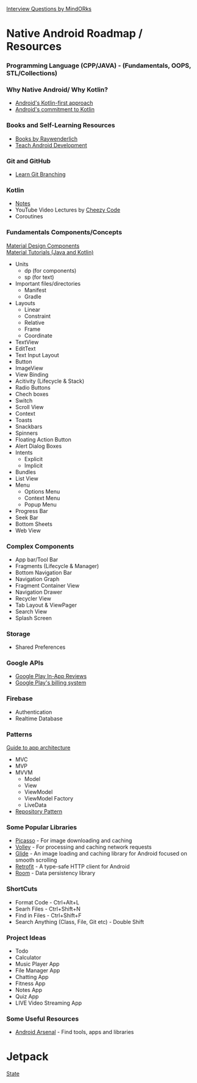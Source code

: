[Interview Questions by MindORks](https://github.com/MindorksOpenSource/android-interview-questions)

# Native Android Roadmap / Resources
### Programming Language (CPP/JAVA) - (Fundamentals, OOPS, STL/Collections)
### Why Native Android/ Why Kotlin?

- [Android's Kotlin-first approach](https://developer.android.com/kotlin/first)
- [Android's commitment to Kotlin](https://android-developers.googleblog.com/2019/12/androids-commitment-to-kotlin.html)
### Books and Self-Learning Resources
- [Books by Raywenderlich](https://www.raywenderlich.com/android/books)
- [Teach Android Development](https://developer.android.com/teach)
### Git and GitHub
- [Learn Git Branching](https://learngitbranching.js.org/)
### Kotlin
- [Notes](https://github.com/xpandeyed/KotlinNotes)
- YouTube Video Lectures by [Cheezy Code](https://www.youtube.com/playlist?list=PLRKyZvuMYSIMW3-rSOGCkPlO1z_IYJy3G)
- Coroutines
### Fundamentals Components/Concepts
[Material Design Components](https://material.io/components?platform=android)  
[Material Tutorials (Java and Kotlin)](https://material.io/develop/android)
- Units
  * dp (for components)
  * sp (for text)
- Important files/directories
  * Manifest
  * Gradle
- Layouts
  * Linear
  * Constraint
  * Relative
  * Frame
  * Coordinate
- TextView
- EditText
- Text Input Layout
- Button
- ImageView
- View Binding
- Acitivity (Lifecycle & Stack)
- Radio Buttons
- Chech boxes
- Switch
- Scroll View
- Context
- Toasts
- Snackbars
- Spinners
- Floating Action Button
- Alert Dialog Boxes
- Intents
  * Explicit
  * Implicit
- Bundles
- List View
- Menu
  * Options Menu
  * Context Menu
  * Popup Menu
- Progress Bar
- Seek Bar
- Bottom Sheets
- Web View
### Complex Components
- App bar/Tool Bar
- Fragments (Lifecycle & Manager)
- Bottom Navigation Bar
- Navigation Graph
- Fragment Container View
- Navigation Drawer
- Recycler View
- Tab Layout & ViewPager
- Search View
- Splash Screen
### Storage
- Shared Preferences
### Google APIs
- [Google Play In-App Reviews](https://developer.android.com/guide/playcore/in-app-review)
- [Google Play's billing system](https://developer.android.com/distribute/play-billing)
### Firebase
- Authentication
- Realtime Database
### Patterns
[Guide to app architecture](https://developer.android.com/topic/architecture)
- MVC
- MVP
- MVVM
  * Model
  * View
  * ViewModel
  * ViewModel Factory
  * LiveData
- [Repository Pattern](https://developer.android.com/codelabs/basic-android-kotlin-training-repository-pattern)
### Some Popular Libraries
- [Picasso](https://github.com/square/picasso) - For image downloading and caching
- [Volley](https://github.com/google/volley) - For processing and caching network requests
- [Glide](https://github.com/bumptech/glide) - An image loading and caching library for Android focused on smooth scrolling
- [Retrofit](https://square.github.io/retrofit/) - A type-safe HTTP client for Android
- [Room](https://developer.android.com/training/data-storage/room) - Data persistency library
### ShortCuts
- Format Code - Ctrl+Alt+L
- Searh Files - Ctrl+Shift+N
- Find in Files - Ctrl+Shift+F
- Search Anything (Class, File, Git etc) - Double Shift
### Project Ideas
- Todo
- Calculator
- Music Player App
- File Manager App
- Chatting App
- Fitness App
- Notes App
- Quiz App
- LIVE Video Streaming App
### Some Useful Resources
- [Android Arsenal](https://android-arsenal.com/) - Find tools, apps and libraries

# Jetpack
[State](https://medium.com/@takahirom/jetpack-compose-state-guideline-494d467b6e76)
